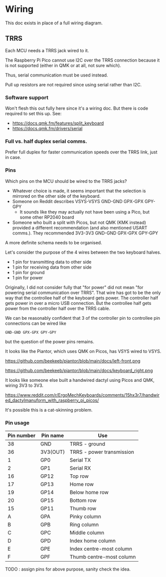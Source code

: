 # Wiring

This doc exists in place of a full wiring diagram.

## TRRS

Each MCU needs a TRRS jack wired to it.

The Raspberry Pi Pico cannot use I2C over the TRRS connection because it is not supported (either in QMK or at all, not sure which).

Thus, serial communication must be used instead.

Pull up resistors are not required since using serial rather than I2C.

### Software support

Won't flesh this out fully here since it's a wiring doc.  But there is code required to set this up.  See:

- https://docs.qmk.fm/features/split_keyboard
- https://docs.qmk.fm/drivers/serial

### Full vs. half duplex serial comms.

Prefer full duplex for faster communication speeds over the TRRS link, just in case.

### Pins

Which pins on the MCU should be wired to the TRRS jacks?

  - Whatever choice is made, it seems important that the selection is mirrored on the other side of the keyboard.
  - Someone on Reddit describes VSYS-VSYS GND-GND GPX-GPX GPY-GPY
    - It sounds like they may actually not have been using a Pico, but some other RP2040 board
  - Someone who built a split with Picos, but not QMK (KMK instead) provided a different recommendation (and also mentioned USART comms.).  They recommended 3V3-3V3 GND-GND GPX-GPX GPY-GPY

A more definite schema needs to be organised.

Let's consider the purpose of the 4 wires between the two keyboard halves.

- 1 pin for transmitting data to other side
- 1 pin for receiving data from other side
- 1 pin for ground
- 1 pin for power

Originally, I did not consider fully that "for power" did not mean "for powering serial communication over TRRS".  That wire has got to be the only way that the controllee half of the keyboard gets power.  The controller half gets power in over a micro USB connection.  But the controllee half gets power from the controller half over the TRRS cable.

We can be reasonably confident that 3 of the controller pin to controllee pin connections can be wired like 

```
GND-GND GPX-GPX GPY-GPY
```

but the question of the power pins remains.

It looks like the Piantor, which uses QMK on Picos, has VSYS wired to VSYS.

https://github.com/beekeeb/piantor/blob/main/docs/left-front.png

https://github.com/beekeeb/piantor/blob/main/docs/keyboard_right.png

It looks like someone else built a handwired dactyl using Picos and QMK, wiring 3V3 to 3V3.

https://www.reddit.com/r/ErgoMechKeyboards/comments/15hx3r7/handwired_dactylmanuform_with_raspberry_pi_picos/

It's possible this is a cat-skinning problem.

### Pin usage

| Pin number | Pin name | Use |
|----|-----|----|
| 38 | GND | TRRS - ground |
| 36 | 3V3(OUT) | TRRS - power transmission |
| 1  | GP0 | Serial TX |
| 2  | GP1 | Serial RX |
| 16 | GP12 | Top row |
| 17 | GP13 | Home row |
| 19 | GP14 | Below home row |
| 20 | GP15 | Bottom row |
| 15 | GP11 | Thumb row |
| A  | GPA | Pinky column |
| B  | GPB | Ring column |
| C  | GPC | Middle column |
| D  | GPD | Index home column |
| E  | GPE | Index centre-most column |
| F  | GPF | Thumb centre-most column |

TODO : assign pins for above purpose, sanity check the idea.
